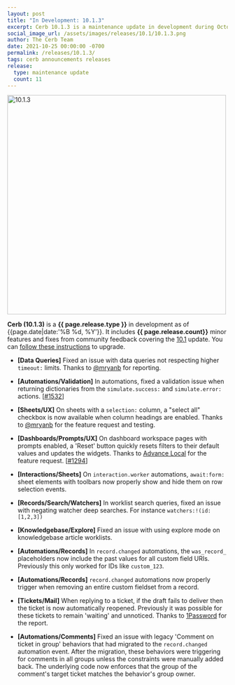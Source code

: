 ```yaml
---
layout: post
title: "In Development: 10.1.3"
excerpt: Cerb 10.1.3 is a maintenance update in development during October 2021 with 11 minor features and fixes from community feedback.
social_image_url: /assets/images/releases/10.1/10.1.3.png
author: The Cerb Team
date: 2021-10-25 00:00:00 -0700
permalink: /releases/10.1.3/
tags: cerb announcements releases
release:
  type: maintenance update
  count: 11
---
```


<div class="cerb-screenshot">
<img src="{{page.social_image_url}}" class="screenshot" alt="10.1.3" width="500">
</div>

**Cerb (10.1.3)** is a **{{ page.release.type }}** in development as of {{page.date|date:'%B %d, %Y'}}. It includes **{{ page.release.count}}** minor features and fixes from community feedback covering the [10.1](/releases/10.1/) update.  You can [follow these instructions](/docs/upgrading/) to upgrade.

* **[Data Queries]** Fixed an issue with data queries not respecting higher `timeout:` limits. Thanks to [@mryanb](https://github.com/mryanb) for reporting.

* **[Automations/Validation]** In automations, fixed a validation issue when returning dictionaries from the `simulate.success:` and `simulate.error:` actions. [[#1532](https://github.com/jstanden/cerb/issues/1532)]

* **[Sheets/UX]** On sheets with a `selection:` column, a "select all" checkbox is now available when column headings are enabled. Thanks to [@mryanb](https://github.com/mryanb) for the feature request and testing.

* **[Dashboards/Prompts/UX]** On dashboard workspace pages with prompts enabled, a 'Reset' button quickly resets filters to their default values and updates the widgets. Thanks to [Advance Local](https://www.advancelocal.com) for the feature request. [[#1294](https://github.com/jstanden/cerb/issues/1294)]

* **[Interactions/Sheets]** On `interaction.worker` automations, `await:form:` sheet elements with toolbars now properly show and hide them on row selection events.

* **[Records/Search/Watchers]** In worklist search queries, fixed an issue with negating watcher deep searches. For instance `watchers:!(id:[1,2,3])`

* **[Knowledgebase/Explore]** Fixed an issue with using explore mode on knowledgebase article worklists.

* **[Automations/Records]** In `record.changed` automations, the `was_record_` placeholders now include the past values for all custom field URIs. Previously this only worked for IDs like `custom_123`.

* **[Automations/Records]** `record.changed` automations now properly trigger when removing an entire custom fieldset from a record.

* **[Tickets/Mail]** When replying to a ticket, if the draft fails to deliver then the ticket is now automatically reopened. Previously it was possible for these tickets to remain 'waiting' and unnoticed. Thanks to [1Password](https://1password.com/) for the report.

* **[Automations/Comments]** Fixed an issue with legacy 'Comment on ticket in group' behaviors that had migrated to the `record.changed` automation event. After the migration, these behaviors were triggering for comments in all groups unless the constraints were manually added back. The underlying code now enforces that the group of the comment's target ticket matches the behavior's group owner.

